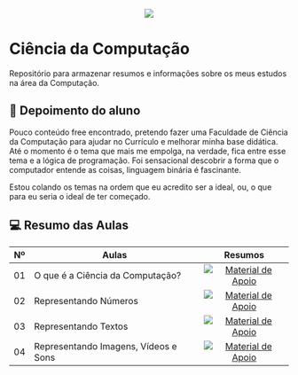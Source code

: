 <p align="center">
<img src="https://portais.univasf.edu.br/ccicomp/home/@@collective.cover.banner/bf130974-29b9-4bdc-88d4-e7792d92d4c7/@@images/b12027ff-4965-442b-a199-9429582da88e.jpeg" />
</p>

# Ciência da Computação

Repositório para armazenar resumos e informações sobre os meus estudos na área da Computação.

## 💭 Depoimento do aluno

Pouco conteúdo free encontrado, pretendo fazer uma Faculdade de Ciência da Computação para ajudar no Currículo e melhorar minha base didática. Até o momento é o tema que mais me empolga, na verdade, fica entre esse tema e a lógica de programação. Foi sensacional descobrir a forma que o computador entende as coisas, linguagem binária é fascinante.

Estou colando os temas na ordem que eu acredito ser a ideal, ou, o que para eu seria o ideal de ter começado.

## 💻 Resumo das Aulas
<table>
  <thead>
    <tr align="center">
      <th>Nº</th>
      <th>Aulas</th>
      <th>Resumos</th>
    </tr>
  </thead>
  <tbody align="left">
    <tr>
      <td>01</td>
      <td>O que é a Ciência da Computação?</td>
      <td align="center">
        <a href="https://github.com/RonierBastos/o-que-e-a-ciencia-da-computacao">
           <img align="center" alt="Material de Apoio" src="https://img.shields.io/badge/Ver%20Resumo-30A3DC?style=for-the-badge">
        </a>
      </td>
    </tr>
    <tr>
      <td>02</td>
      <td>Representando Números</td>
      <td align="center">
        <a href="https://github.com/RonierBastos/Representando-Numeros">
           <img align="center" alt="Material de Apoio" src="https://img.shields.io/badge/Ver%20Resumo-E94D5F?style=for-the-badge">
        </a>
      </td>
    </tr>
    <tr>
      <td>03</td>
      <td>Representando Textos</td>
      <td align="center">
        <a href="https://github.com/RonierBastos/Representando-Textos">
           <img align="center" alt="Material de Apoio" src="https://img.shields.io/badge/Ver%20Resumo-30A3DC?style=for-the-badge">
        </a>
      </td>    
    </tr>
    <tr>
      <td>04</td>
      <td>Representando Imagens, Vídeos e Sons</td>
      <td align="center">
        <a href="https://github.com/RonierBastos/Representando-Imagens-Videos-Sons">
           <img align="center" alt="Material de Apoio" src="https://img.shields.io/badge/Ver%20Resumo-E94D5F?style=for-the-badge">
        </a>
      </td>    
    </tr>
  </tbody>
  <tfoot></tfoot>
</table>






